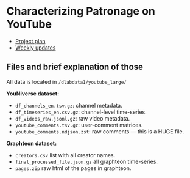 # Characterizing Patronage on YouTube

- [Project plan](https://docs.google.com/document/d/1bepoDivLu2HQbNpobFW2bgolxljEC571mYp5zGtnV3M/edit)
- [Weekly updates](https://docs.google.com/document/d/1wgBpiViQH2K2i5I0ULRKUHqklsiHvx57bRuVCs_8uSU/edit#)

## Files and brief explanation of those

All data is located in `/dlabdata1/youtube_large/`

**YouNiverse dataset:**

- `df_channels_en.tsv.gz`: channel metadata.
- `df_timeseries_en.csv.gz`: channel-level time-series.
- `df_videos_raw.jsonl.gz`: raw video metadata.
- `youtube_comments.tsv.gz`: user-comment matrices.
- `youtube_comments.ndjson.zst`: raw comments — this is a HUGE file.

**Graphteon dataset:**
- `creators.csv` list with all creator names.
- `final_processed_file.json.gz` all graphteon time-series.
- `pages.zip` raw html of the pages in graphteon.